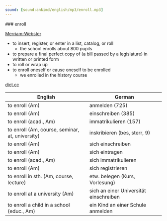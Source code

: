 ```yaml
---
sound: [sound:ankimd/english/mp3/enroll.mp3]
---
```


\### enroll

[Merriam-Webster](https://www.merriam-webster.com/dictionary/enroll)

- to insert, register, or enter in a list, catalog, or roll
    - the school enrolls about 800 pupils
- to prepare a final perfect copy of (a bill passed by a legislature) in written or printed form
- to roll or wrap up
- to enroll oneself or cause oneself to be enrolled
    - we enrolled in the history course

[dict.cc](https://www.dict.cc/enroll)

| English        | German       |
| -------------- | ------------ |
| to enroll (Am) | anmelden (725) |
| to enroll (Am) | einschreiben (385) |
| to enroll (acad., Am) | immatrikulieren (157) |
| to enroll (Am, course, seminar, at, university) | inskribieren (bes, sterr, 9) |
| to enroll (Am) | sich einschreiben |
| to enroll (Am) | sich eintragen |
| to enroll (acad., Am) | sich immatrikulieren |
| to enroll (Am) | sich registrieren |
| to enroll in sth. (Am, course, lecture) | etw. belegen (Kurs, Vorlesung) |
| to enroll at a university (Am) | sich an einer Universität einschreiben |
| to enroll a child in a school (educ., Am) | ein Kind an einer Schule anmelden |
